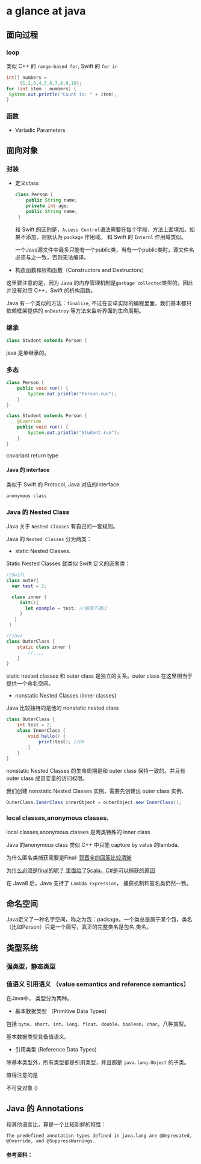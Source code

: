 # a glance at java


## 面向过程

### loop

类似 C++ 的 `range-based for`, Swift 的 `for in`

~~~java
int[] numbers = 
     {1,2,3,4,5,6,7,8,9,10};
for (int item : numbers) {
 System.out.println("Count is: " + item);
}
~~~


### 函数

- Variadic Parameters




## 面向对象

### 封装

- 定义class

	~~~java
	class Person {
	    public String name;
	    private int age;
	    public String name;
	 }
	~~~
	
	和 Swift 的区别是，`Access Control`语法需要在每个字段，方法上面填加。如果不添加，则默认为 `package` 作用域。  和 Swift 的 `Internl` 作用域类似。
	
	
	一个Java源文件中最多只能有一个public类，当有一个public类时，源文件名必须与之一致，否则无法编译。



- 构造函数和析构函数（Constructors and Destructors）

这里要注意的是，因为 Java 的内存管理机制是` garbage collected `类型的，因此并没有对应 C++，Swift 的析构函数。

Java 有一个类似的方法：`finalize`, 不过在安卓实际的编程里面，我们基本都只依赖框架提供的 `onDestroy` 等方法来监听界面的生命周期。

### 继承

~~~java
class Student extends Person {
~~~

java 是单继承的。


### 多态

~~~java
class Person {
    public void run() {
        System.out.println("Person.run");
    }
}

class Student extends Person {
    @Override
    public void run() {
        System.out.println("Student.run");
    }
}
~~~

covariant return type


#### Java 的 interface

类似于 Swift 的 Protocol, Java 对应的Interface.

`anonymous class`


[](https://sylvanassun.github.io/2017/07/30/2017-07-30-JavaClosure/)


### Java 的 Nested Class

Java 关于 `Nested Classes` 有自己的一套规则。

Java 的 `Nested Classes` 分为两类：

- static Nested Classes.


Static Nested Classes 就类似 Swift 定义的嵌套类：

~~~swift
//Swift
class outer{
  var test = 2;

  class inner {
     init(){
       let example = test; //编译不通过
     }
   }
 }
~~~

~~~java
//java
class OuterClass {
    static class inner {
        //,,,,
    }
}
~~~


static nested classes 和 outer class 是独立的关系。outer class 在这里相当于提供一个命名空间。

- nonstatic Nested Classes (inner classes)

Java 比较独特的是他的 nonstatic nested class

~~~java
class OuterClass {
    int test = 2;
    class InnerClass {
    	void hello() {
    		print(test); //OK
    	}
    }
}
~~~

nonstatic Nested Classes 的生命周期是和 outer class 保持一致的。并且有outer class 成员变量的访问权限。

我们创建 nonstatic Nested Classes 实例，需要先创建出 outer class 实例、

~~~java
OuterClass.InnerClass innerObject = outerObject.new InnerClass();
~~~

### local classes,anonymous classes. 

local classes,anonymous classes 是两类特殊的 inner class


Java 的anonymous class 类似 C++ 中只能 capture by value 的lambda. 



为什么匿名类捕获需要是Final: [郭晋宇的回答比较清晰](https://www.zhihu.com/question/21395848)

[为什么必须是final的呢？ 里面给了Scala，C#是可以捕获的原因](https://cuipengfei.me/blog/2013/06/22/why-does-it-have-to-be-final/)


在 Java8 后，Java 支持了 `Lambda Expression`， 捕获机制和匿名类仍然一致。



## 命名空间

Java定义了一种名字空间，称之为包：package。一个类总是属于某个包，类名（比如Person）只是一个简写，真正的完整类名是包名.类名。


## 类型系统


### 强类型，静态类型



### 值语义 引用语义 （value semantics and reference semantics）

在Java中， 类型分为两种。

-  基本数据类型 （Primitive Data Types)

包括 `byte`、`short`、`int`、`long`、`float`、`double`、`boolean`、`char`。八种类型。

基本数据类型具备值语义。


- 引用类型  (Reference Data Types)

除基本类型外，所有类型都是引用类型，并且都是 `java.lang.Object` 的子类。

值得注意的是

不可变对象 ()       






## Java 的 Annotations

和其他语言比，算是一个比较新鲜的特性：

~~~
The predefined annotation types defined in java.lang are @Deprecated, @Override, and @SuppressWarnings.
~~~



#### 参考资料：

